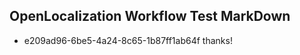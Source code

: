 ## OpenLocalization Workflow Test MarkDown
* e209ad96-6be5-4a24-8c65-1b87ff1ab64f thanks!

<!--HONumber=Aug16_HO1-->


